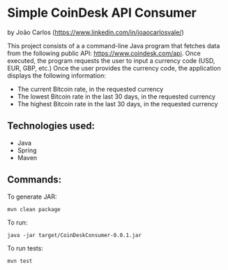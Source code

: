 # Simple CoinDesk API Consumer
by João Carlos (https://www.linkedin.com/in/joaocarlosvale/)

This project consists of a a command-line Java program that fetches data from the following public API: 
https://www.coindesk.com/api.
Once executed, the program requests the user to input a currency code (USD, EUR, GBP, etc.)
Once the user provides the currency code, the application displays the following information:
-	The current Bitcoin rate, in the requested currency
-	The lowest Bitcoin rate in the last 30 days, in the requested currency
-	The highest Bitcoin rate in the last 30 days, in the requested currency

## Technologies used:
* Java
* Spring
* Maven 

## Commands:

To generate JAR:

    mvn clean package

To run:

    java -jar target/CoinDeskConsumer-0.0.1.jar
    
To run tests:

    mvn test
